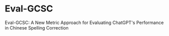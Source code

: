 # Eval-GCSC
Eval-GCSC: A New Metric Approach for Evaluating ChatGPT's Performance in Chinese Spelling Correction
